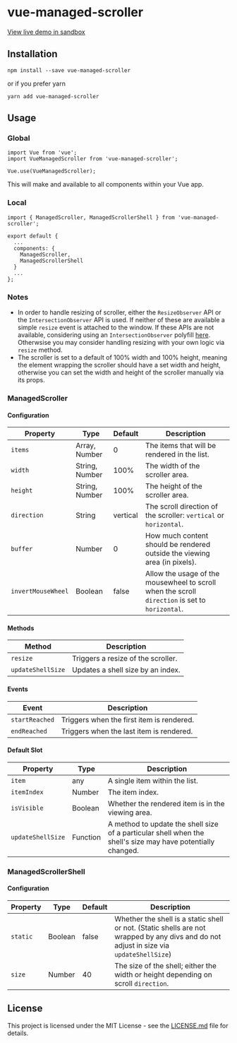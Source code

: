 # vue-managed-scroller

[View live demo in sandbox](https://v022jr1545.codesandbox.io/)

## Installation
```
npm install --save vue-managed-scroller
```
or if you prefer yarn
```
yarn add vue-managed-scroller
```

## Usage
### Global
```
import Vue from 'vue';
import VueManagedScroller from 'vue-managed-scroller';

Vue.use(VueManagedScroller);
```
This will make *<managed-scroller>* and *<managed-scroller-shell>* available to all components within your Vue app.
### Local
```
import { ManagedScroller, ManagedScrollerShell } from 'vue-managed-scroller';

export default {
  ...
  components: {
    ManagedScroller,
    ManagedScrollerShell
  }
  ...
};
```

### Notes
- In order to handle resizing of scroller, either the `ResizeObserver` API or the `IntersectionObserver` API is used.  If neither of these are available a simple `resize` event is attached to the window.  If these APIs are not available, considering using an `IntersectionObserver` polyfill [here](https://github.com/w3c/IntersectionObserver/tree/master/polyfill).  Otherwsise you may consider handling resizing with your own logic via `resize` method.
- The scroller is set to a default of 100% width and 100% height, meaning the element wrapping the scroller should have a set width and height, otherwise you can set the width and height of the scroller manually via its props.

### ManagedScroller
#### Configuration
| Property           | Type           | Default  | Description |
| --------           | ----           | -------  | ----------- |
| `items`            | Array, Number  | 0        | The items that will be rendered in the list. |
| `width`            | String, Number | 100%     | The width of the scroller area. |
| `height`           | String, Number | 100%     | The height of the scroller area. |
| `direction`        | String         | vertical | The scroll direction of the scroller: `vertical` or `horizontal`. |
| `buffer`           | Number         | 0        | How much content should be rendered outside the viewing area (in pixels). |
| `invertMouseWheel` | Boolean        | false    | Allow the usage of the mousewheel to scroll when the scroll `direction` is set to `horizontal`. |
#### Methods
| Method            | Description |
| ------            | ----------- |
| `resize`          | Triggers a resize of the scroller. |
| `updateShellSize` | Updates a shell size by an index. |
#### Events
| Event          | Description |
| -----          | ----------- |
| `startReached` | Triggers when the first item is rendered. |
| `endReached`   | Triggers when the last item is rendered. |
#### Default Slot
| Property          | Type     | Description |
| --------          | ----     | ----------- |
| `item`            | any      | A single item within the list.
| `itemIndex`       | Number   | The item index.
| `isVisible`       | Boolean  | Whether the rendered item is in the viewing area. |
| `updateShellSize` | Function | A method to update the shell size of a particular shell when the shell's size may have potentially changed. |

### ManagedScrollerShell
#### Configuration
| Property   | Type    | Default | Description |
| --------   | ----    | ------- | ----------- |
| `static`   | Boolean | false   | Whether the shell is a static shell or not. (Static shells are not wrapped by any divs and do not adjust in size via `updateShellSize`) |
| `size`     | Number  | 40      | The size of the shell; either the width or height depending on scroll `direction`. |

## License
This project is licensed under the MIT License - see the [LICENSE.md](https://github.com/levine404/vue-managed-scroller/blob/master/LICENSE) file for details.
